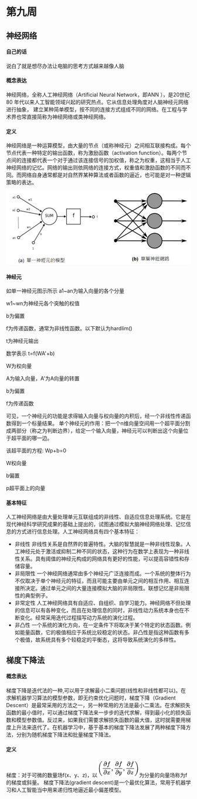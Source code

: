 # 第九周
## 神经网络
#### 自己的话
说白了就是想尽办法让电脑的思考方式越来越像人脑
#### 概念表达
神经网络，全称人工神经网络（Artificial Neural Network，即ANN ），是20世纪80 年代以来人工智能领域兴起的研究热点。它从信息处理角度对人脑神经元网络进行抽象， 建立某种简单模型，按不同的连接方式组成不同的网络。在工程与学术界也常直接简称为神经网络或类神经网络。
#### 定义
神经网络是一种运算模型，由大量的节点（或称神经元）之间相互联接构成。每个节点代表一种特定的输出函数，称为激励函数（activation function）。每两个节点间的连接都代表一个对于通过该连接信号的加权值，称之为权重，这相当于人工神经网络的记忆。网络的输出则依网络的连接方式，权重值和激励函数的不同而不同。而网络自身通常都是对自然界某种算法或者函数的逼近，也可能是对一种逻辑策略的表达。

![image](https://github.com/lzc2021/ai109b/blob/main/image/%E5%9B%BE%E7%89%8711.png)

#### 神经元
如单一神经元图示所示
a1~an为输入向量的各个分量

w1~wn为神经元各个突触的权值

b为偏置

f为传递函数，通常为非线性函数。以下默认为hardlim()

t为神经元输出

数学表示 t=f(WA'+b)

W为权向量

A为输入向量，A'为A向量的转置

b为偏置

f为传递函数

可见，一个神经元的功能是求得输入向量与权向量的内积后，经一个非线性传递函数得到一个标量结果。
单个神经元的作用：把一个n维向量空间用一个超平面分割成两部分（称之为判断边界），给定一个输入向量，神经元可以判断出这个向量位于超平面的哪一边。

该超平面的方程: Wp+b=0

W权向量

b偏置

p超平面上的向量

#### 基本特征
人工神经网络是由大量处理单元互联组成的非线性、自适应信息处理系统。它是在现代神经科学研究成果的基础上提出的，试图通过模拟大脑神经网络处理、记忆信息的方式进行信息处理。人工神经网络具有四个基本特征：
* 非线性 非线性关系是自然界的普遍特性。大脑的智慧就是一种非线性现象。人工神经元处于激活或抑制二种不同的状态，这种行为在数学上表现为一种非线性关系。具有阈值的神经元构成的网络具有更好的性能，可以提高容错性和存储容量。
* 非局限性 一个神经网络通常由多个神经元广泛连接而成。一个系统的整体行为不仅取决于单个神经元的特征，而且可能主要由单元之间的相互作用、相互连接所决定。通过单元之间的大量连接模拟大脑的非局限性。联想记忆是非局限性的典型例子。
* 非常定性 人工神经网络具有自适应、自组织、自学习能力。神经网络不但处理的信息可以有各种变化，而且在处理信息的同时，非线性动力系统本身也在不断变化。经常采用迭代过程描写动力系统的演化过程。
* 非凸性 一个系统的演化方向，在一定条件下将取决于某个特定的状态函数。例如能量函数，它的极值相应于系统比较稳定的状态。非凸性是指这种函数有多个极值，故系统具有多个较稳定的平衡态，这将导致系统演化的多样性。

## 梯度下降法

#### 概念表达
梯度下降是迭代法的一种,可以用于求解最小二乘问题(线性和非线性都可以)。在求解机器学习算法的模型参数，即无约束优化问题时，梯度下降（Gradient Descent）是最常采用的方法之一，另一种常用的方法是最小二乘法。在求解损失函数的最小值时，可以通过梯度下降法来一步步的迭代求解，得到最小化的损失函数和模型参数值。反过来，如果我们需要求解损失函数的最大值，这时就需要用梯度上升法来迭代了。在机器学习中，基于基本的梯度下降法发展了两种梯度下降方法，分别为随机梯度下降法和批量梯度下降法。
#### 定义
梯度：对于可微的数量场f(x、y、z)，以![image](https://github.com/lzc2021/ai109b/blob/main/image/%E5%9B%BE%E7%89%8712.png)为分量的向量场称为f的梯度或斜量。 
梯度下降法(gradient descent)是一个最优化算法，常用于机器学习和人工智能当中用来递归性地逼近最小偏差模型。

